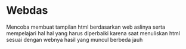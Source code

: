 # Webdas
Mencoba membuat tampilan html berdasarkan web aslinya serta mempelajari hal hal yang harus diperbaiki karena saat menuliskan html sesuai dengan webnya hasil yang muncul berbeda jauh
